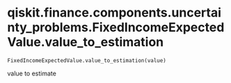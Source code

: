 # qiskit.finance.components.uncertainty\_problems.FixedIncomeExpectedValue.value\_to\_estimation

`FixedIncomeExpectedValue.value_to_estimation(value)`

value to estimate

